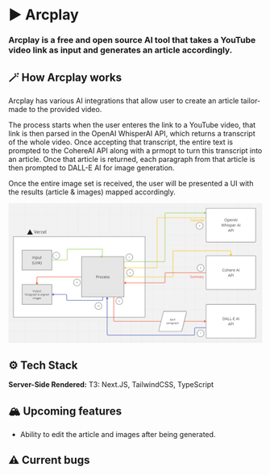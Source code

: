 # ▶️ Arcplay
### Arcplay is a free and open source AI tool that takes a YouTube video link as input and generates an article accordingly.

## 🪄 How Arcplay works

Arcplay has various AI integrations that allow user to create an article tailor-made to the provided video.

The process starts when the user enteres the link to a YouTube video, that link is then parsed in the OpenAI WhisperAI API, which returns a transcript of the whole video. Once accepting that transcript, the entire text is prompted to the CohereAI API along with a prmopt to turn this transcript into an article.
Once that article is returned, each paragraph from that article is then prompted to DALL-E AI for image generation.

Once the entire image set is received, the user will be presented a UI with the results (article & images) mapped accordingly.

![How Arcplay works](./architecture.png)

## ⚙️ Tech Stack
**Server-Side Rendered:** T3: Next.JS, TailwindCSS, TypeScript

## 🏔️ Upcoming features
- Ability to edit the article and images after being generated.

## ⚠️ Current bugs